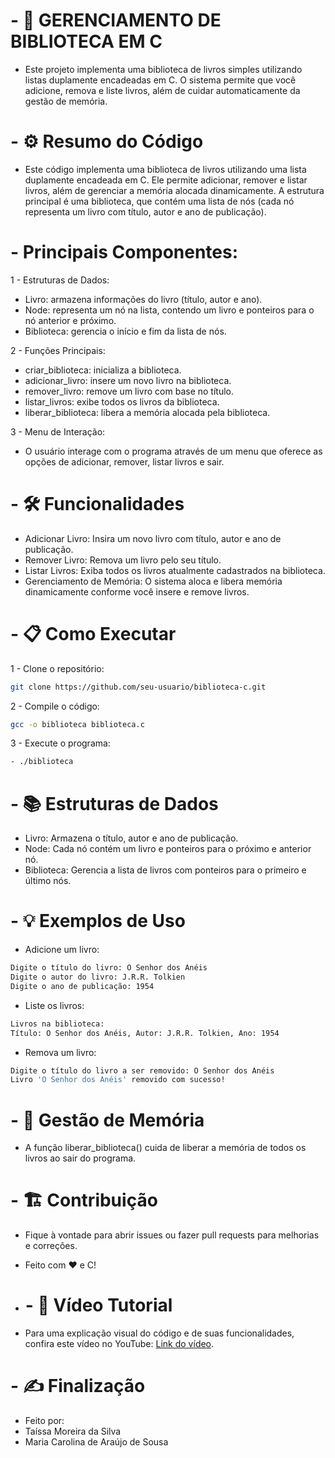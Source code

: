 # - 📖 GERENCIAMENTO DE BIBLIOTECA EM C

- Este projeto implementa uma biblioteca de livros simples utilizando listas duplamente encadeadas em C. O sistema permite que você adicione, remova e liste livros, além de cuidar automaticamente da gestão de memória.

# - ⚙ Resumo do Código
- Este código implementa uma biblioteca de livros utilizando uma lista duplamente encadeada em C. Ele permite adicionar, remover e listar livros, além de gerenciar a memória alocada dinamicamente. A estrutura principal é uma biblioteca, que contém uma lista de nós (cada nó representa um livro com título, autor e ano de publicação).

# - Principais Componentes:
1 - Estruturas de Dados:
- Livro: armazena informações do livro (título, autor e ano).
- Node: representa um nó na lista, contendo um livro e ponteiros para o nó anterior e próximo.
- Biblioteca: gerencia o início e fim da lista de nós.

2 - Funções Principais:

- criar_biblioteca: inicializa a biblioteca.
- adicionar_livro: insere um novo livro na biblioteca.
- remover_livro: remove um livro com base no título.
- listar_livros: exibe todos os livros da biblioteca.
- liberar_biblioteca: libera a memória alocada pela biblioteca.

3 - Menu de Interação:
- O usuário interage com o programa através de um menu que oferece as opções de adicionar, remover, listar livros e sair.

# - 🛠️ Funcionalidades
- Adicionar Livro: Insira um novo livro com título, autor e ano de publicação.
- Remover Livro: Remova um livro pelo seu título.
- Listar Livros: Exiba todos os livros atualmente cadastrados na biblioteca.
- Gerenciamento de Memória: O sistema aloca e libera memória dinamicamente conforme você insere e remove livros.

# - 📋 Como Executar
1 - Clone o repositório:
```bash
git clone https://github.com/seu-usuario/biblioteca-c.git
```

2 - Compile o código:
``` bash
gcc -o biblioteca biblioteca.c
```

3 - Execute o programa:
``` bash
- ./biblioteca
```

# - 📚 Estruturas de Dados
- Livro: Armazena o título, autor e ano de publicação.
- Node: Cada nó contém um livro e ponteiros para o próximo e anterior nó.
- Biblioteca: Gerencia a lista de livros com ponteiros para o primeiro e último nós.

# - 💡 Exemplos de Uso
- Adicione um livro:
``` bash
Digite o título do livro: O Senhor dos Anéis
Digite o autor do livro: J.R.R. Tolkien
Digite o ano de publicação: 1954
```

- Liste os livros:
``` bash
Livros na biblioteca:
Título: O Senhor dos Anéis, Autor: J.R.R. Tolkien, Ano: 1954
```

- Remova um livro:
``` bash
Digite o título do livro a ser removido: O Senhor dos Anéis
Livro 'O Senhor dos Anéis' removido com sucesso!
```

# - 🧹 Gestão de Memória
- A função liberar_biblioteca() cuida de liberar a memória de todos os livros ao sair do programa.

# - 🏗️ Contribuição
- Fique à vontade para abrir issues ou fazer pull requests para melhorias e correções.
- Feito com ❤️ e C!

- # - 🎥 Vídeo Tutorial
- Para uma explicação visual do código e de suas funcionalidades, confira este vídeo no YouTube: [Link do vídeo](https://youtu.be/8wDPeZyLY4U?si=8zrzVZZRdZy0ZNhq).


# - ✍ Finalização
- Feito por:
- Taíssa Moreira da Silva
- Maria Carolina de Araújo de Sousa

